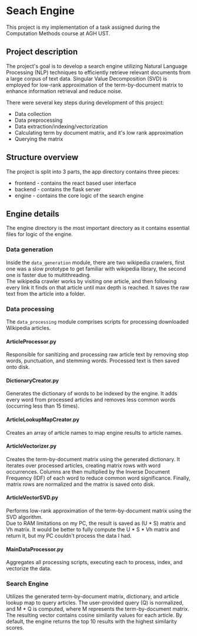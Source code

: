 # Seach Engine
This project is my implementation of a task assigned during the Computation Methods course at AGH UST.
## Project description
The project's goal is to develop a search engine utilizing Natural Language Processing (NLP) techniques to efficiently retrieve relevant documents from a large corpus of text data. Singular Value Decomposition (SVD) is employed for low-rank approximation of the term-by-document matrix to enhance information retrieval and reduce noise.

There were several key steps during development of this project:
- Data collection 
- Data preprocessing
- Data extraction/indexing/vectorization
- Calculating term by document matrix, and it's low rank approximation
- Querying the matrix

## Structure overview
The project is split into 3 parts, the app directory contains three pieces:
- frontend - contains the react based user interface
- backend - contains the flask server
- engine - contains the core logic of the search engine

## Engine details
The engine directory is the most important directory as it contains essential files for logic of the engine.

### Data generation
Inside the `data_generation` module, there are two wikipedia crawlers, first one was a slow prototype to get familiar with wikipedia library, the second one is faster due to multithreading. \
The wikipedia crawler works by visiting one article, and then following every link it finds on that article until max depth is reached. It saves the raw text from the article into a folder.

### Data processing
The `data_processing` module comprises scripts for processing downloaded Wikipedia articles.

#### ArticleProcessor.py
Responsible for sanitizing and processing raw article text by removing stop words, punctuation, and stemming words. Processed text is then saved onto disk.
#### DictionaryCreator.py
Generates the dictionary of words to be indexed by the engine. It adds every word from processed articles and removes less common words (occurring less than 15 times).
#### ArticleLookupMapCreator.py
Creates an array of article names to map engine results to article names.
#### ArticleVectorizer.py
Creates the term-by-document matrix using the generated dictionary. It iterates over processed articles, creating matrix rows with word occurrences. Columns are then multiplied by the Inverse Document Frequency (IDF) of each word to reduce common word significance. Finally, matrix rows are normalized and the matrix is saved onto disk.
#### ArticleVectorSVD.py
Performs low-rank approximation of the term-by-document matrix using the SVD algorithm. \
Due to RAM limitations on my PC, the result is saved as (U * S) matrix and Vh matrix. It would be better to fully compute the U * S * Vh matrix and return it, but my PC couldn't process the data I had.
#### MainDataProcessor.py
Aggregates all processing scripts, executing each to process, index, and vectorize the data.

### Search Engine
Utilizes the generated term-by-document matrix, dictionary, and article lookup map to query articles. The user-provided query (Q) is normalized, and M * Q is computed, where M represents the term-by-document matrix. The resulting vector contains cosine similarity values for each article. By default, the engine returns the top 10 results with the highest similarity scores.